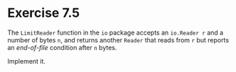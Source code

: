 # Exercise 7.5

The `LimitReader` function in the `io` package accepts an `io.Reader r` and a number of bytes `n`, and returns another `Reader` that reads from `r` but reports an *end-of-file* condition after `n` bytes.

Implement it.
